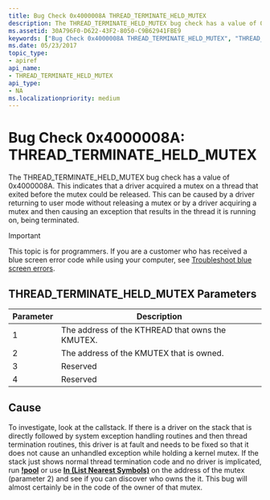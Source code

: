 ```yaml
---
title: Bug Check 0x4000008A THREAD_TERMINATE_HELD_MUTEX
description: The THREAD_TERMINATE_HELD_MUTEX bug check has a value of 0x4000008A.
ms.assetid: 30A796F0-D622-43F2-8050-C9B62941FBE9
keywords: ["Bug Check 0x4000008A THREAD_TERMINATE_HELD_MUTEX", "THREAD_TERMINATE_HELD_MUTEX"]
ms.date: 05/23/2017
topic_type:
- apiref
api_name:
- THREAD_TERMINATE_HELD_MUTEX
api_type:
- NA
ms.localizationpriority: medium
---
```


# Bug Check 0x4000008A: THREAD\_TERMINATE\_HELD\_MUTEX


The THREAD\_TERMINATE\_HELD\_MUTEX bug check has a value of 0x4000008A. This indicates that a driver acquired a mutex on a thread that exited before the mutex could be released. This can be caused by a driver returning to user mode without releasing a mutex or by a driver acquiring a mutex and then causing an exception that results in the thread it is running on, being terminated.

> [!IMPORTANT]
> This topic is for programmers. If you are a customer who has received a blue screen error code while using your computer, see [Troubleshoot blue screen errors](https://www.windows.com/stopcode).


## THREAD\_TERMINATE\_HELD\_MUTEX Parameters


| Parameter | Description                                      |
|-----------|--------------------------------------------------|
| 1         | The address of the KTHREAD that owns the KMUTEX. |
| 2         | The address of the KMUTEX that is owned.         |
| 3         | Reserved                                         |
| 4         | Reserved                                         |

 

Cause
-----

To investigate, look at the callstack. If there is a driver on the stack that is directly followed by system exception handling routines and then thread termination routines, this driver is at fault and needs to be fixed so that it does not cause an unhandled exception while holding a kernel mutex. If the stack just shows normal thread termination code and no driver is implicated, run [**!pool**](-pool.md) or use [**ln (List Nearest Symbols)**](ln--list-nearest-symbols-.md) on the address of the mutex (parameter 2) and see if you can discover who owns the it. This bug will almost certainly be in the code of the owner of that mutex.

 

 




